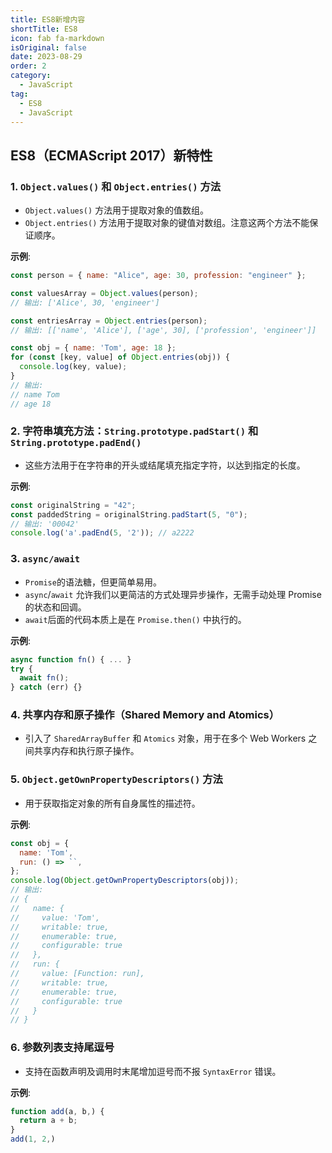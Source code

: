 ```yaml
---
title: ES8新增内容
shortTitle: ES8
icon: fab fa-markdown
isOriginal: false
date: 2023-08-29
order: 2
category:
  - JavaScript
tag:
  - ES8
  - JavaScript
---
```


## ES8（ECMAScript 2017）新特性

### 1. `Object.values()` 和 `Object.entries()` 方法

- `Object.values()` 方法用于提取对象的值数组。
- `Object.entries()` 方法用于提取对象的键值对数组。注意这两个方法不能保证顺序。

**示例**:

```javascript
const person = { name: "Alice", age: 30, profession: "engineer" };

const valuesArray = Object.values(person);
// 输出: ['Alice', 30, 'engineer']

const entriesArray = Object.entries(person);
// 输出: [['name', 'Alice'], ['age', 30], ['profession', 'engineer']]

const obj = { name: 'Tom', age: 18 };
for (const [key, value] of Object.entries(obj)) {
  console.log(key, value);
}
// 输出:
// name Tom
// age 18
```

### 2. 字符串填充方法：`String.prototype.padStart()` 和 `String.prototype.padEnd()`

- 这些方法用于在字符串的开头或结尾填充指定字符，以达到指定的长度。

**示例**:

```javascript
const originalString = "42";
const paddedString = originalString.padStart(5, "0");
// 输出: '00042'
console.log('a'.padEnd(5, '2')); // a2222
```

### 3. `async/await`

- `Promise`的语法糖，但更简单易用。
- `async`/`await` 允许我们以更简洁的方式处理异步操作，无需手动处理 Promise 的状态和回调。
- `await`后面的代码本质上是在 `Promise.then()` 中执行的。

**示例**:

```javascript
async function fn() { ... }
try {
  await fn();
} catch (err) {}
```

### 4. 共享内存和原子操作（Shared Memory and Atomics）

- 引入了 `SharedArrayBuffer` 和 `Atomics` 对象，用于在多个 Web Workers 之间共享内存和执行原子操作。

### 5. `Object.getOwnPropertyDescriptors()` 方法

- 用于获取指定对象的所有自身属性的描述符。

**示例**:

```javascript
const obj = {
  name: 'Tom',
  run: () => ``,
};
console.log(Object.getOwnPropertyDescriptors(obj));
// 输出:
// {
//   name: {
//     value: 'Tom',
//     writable: true,
//     enumerable: true,
//     configurable: true
//   },
//   run: {
//     value: [Function: run],
//     writable: true,
//     enumerable: true,
//     configurable: true
//   }
// }
```

### 6. 参数列表支持尾逗号

- 支持在函数声明及调用时末尾增加逗号而不报 `SyntaxError` 错误。

**示例**:

```javascript
function add(a, b,) {
  return a + b;
}
add(1, 2,)
```